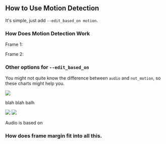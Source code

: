 ## How to Use Motion Detection


It's simple, just add `--edit_based_on motion`.


### How Does Motion Detection Work

Frame 1:



Frame 2:


### Other options for `--edit_based_on`

You might not quite know the difference between `audio` and `not_motion`, so these charts might help you.

<img src="/example.png">

blah blah balh



<img src="/audio.png">

<img src="/no_audio.png">

Audio is based on

### How does frame margin fit into all this.
